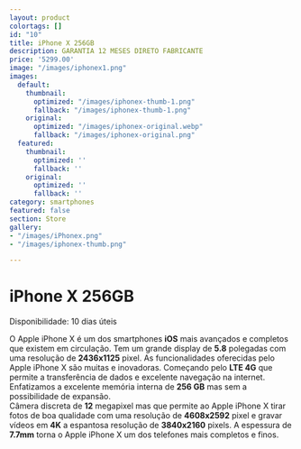 ```yaml
---
layout: product
colortags: []
id: "10"
title: iPhone X 256GB
description: GARANTIA 12 MESES DIRETO FABRICANTE
price: '5299.00'
image: "/images/iphonex1.png"
images:
  default:
    thumbnail:
      optimized: "/images/iphonex-thumb-1.png"
      fallback: "/images/iphonex-thumb-1.png"
    original:
      optimized: "/images/iphonex-original.webp"
      fallback: "/images/iphonex-original.png"
  featured:
    thumbnail:
      optimized: ''
      fallback: ''
    original:
      optimized: ''
      fallback: ''
category: smartphones
featured: false
section: Store
gallery:
- "/images/iPhonex.png"
- "/images/iphonex-thumb.png"

---
```

# iPhone X 256GB

Disponibilidade: 10 dias úteis

O Apple iPhone X é um dos smartphones **iOS** mais avançados e completos que existem em circulação. Tem um grande display de **5.8** polegadas com uma resolução de **2436x1125** pixel. As funcionalidades oferecidas pelo Apple iPhone X são muitas e inovadoras. Começando pelo **LTE 4G** que permite a transferência de dados e excelente navegação na internet. Enfatizamos a excelente memória interna de **256 GB** mas sem a possibilidade de expansão.  
Câmera discreta de **12** megapixel mas que permite ao Apple iPhone X tirar fotos de boa qualidade com uma resolução de **4608x2592** pixel e gravar vídeos em **4K** a espantosa resolução de **3840x2160** pixels. A espessura de **7.7mm** torna o Apple iPhone X um dos telefones mais completos e finos.